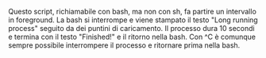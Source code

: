Questo script, richiamabile con bash, ma non con sh, fa partire un intervallo in foreground.
La bash si interrompe e viene stampato il testo "Long running process" seguito da dei puntini di caricamento.
Il processo dura 10 secondi e termina con il testo "Finished!" e il ritorno nella bash.
Con ^C è comunque sempre possibile interrompere il processo e ritornare prima nella bash.
